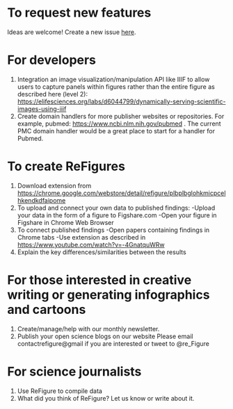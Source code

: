 # To request new features

Ideas are welcome! Create a new issue <a href="https://github.com/re-figure/refigure/issues">here</a>.

# For developers

1. Integration an image visualization/manipulation API like IIIF to allow users to capture panels within figures rather than the entire figure as described here (level 2): https://elifesciences.org/labs/d6044799/dynamically-serving-scientific-images-using-iiif
2. Create domain handlers for more publisher websites or repositories. For example, pubmed: https://www.ncbi.nlm.nih.gov/pubmed . The current PMC domain handler would be a great place to start for a handler for Pubmed.

# To create ReFigures

1. Download extension from https://chrome.google.com/webstore/detail/refigure/plbplbglohkmicpcelhkendkdfaipome
2. To upload and connect your own data to published findings:
    -Upload your data in the form of a figure to Figshare.com
    -Open your figure in Figshare in Chrome Web Browser
3. To connect published findings
    -Open papers containing findings in Chrome tabs
     -Use extension as described in https://www.youtube.com/watch?v=-4GnatquWRw
4. Explain the key differences/similarities between the results

#  For those interested in creative writing or generating infographics and cartoons

1. Create/manage/help with our monthly newsletter. 
2. Publish your open science blogs on our website
Please email contactrefigure@gmail if you are interested or tweet to @re_Figure

# For science journalists

1. Use ReFigure to compile data
2. What did you think of ReFigure? Let us know or write about it.
